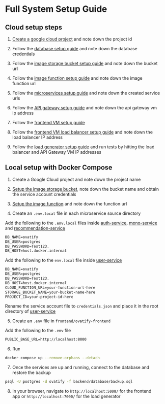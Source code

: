 # Full System Setup Guide

## Cloud setup steps

1. [Create a google cloud project](https://console.cloud.google.com/projectcreate) and note down the project id

2. Follow the [database setup guide](./backend/database/setup-cloud-sql.md) and note down the database credentials

3. Follow the [image storage bucket setup guide](./backend/image-storage-bucket/setup-image-storage-bucket.md) and note down the bucket url

4. Follow the [image function setup guide](./backend/image-function/setup-image-function.md) and note down the image function url

5. Follow the [microservices setup guide](./backend/microservices/setup-microservices.md) and note down the created service urls

6. Follow the [API gateway setup guide](./backend/api-gateway/setup-api-gateway.md) and note down the api gateway vm ip address

7. Follow the [frontend VM setup guide](./frontend/frontend-vm/setup-frontend-vm.md)

8. Follow the [frontend VM load balancer setup guide](./frontend/frontend-vm-load-balancer/setup-frontend-vm-load-balancer.md) and note down the load balancer IP address

9. Follow the [load generator setup guide](./load-generator/setup-load-generator.md) and run tests by hitting the load balancer and API Gateway VM IP addresses

## Local setup with Docker Compose

1. Create a Google Cloud project and note down the project name

2. [Setup the image storage bucket](./backend/image-storage-bucket/setup-image-storage-bucket.md), note down the bucket name and obtain the service account credentials

3. [Setup the image function](./backend/image-function/setup-image-function.md) and note down the function url

4. Create an `.env.local` file in each microservice source directory

Add the following to the `.env.local` files inside [auth-service](./backend/microservices/auth-service/), [mono-service](./backend/microservices/mono-service/) and [recommendation-service](./backend/microservices/recommendation-service/)

```txt
DB_NAME=ovatify
DB_USER=postgres
DB_PASSWORD=Test123.
DB_HOST=host.docker.internal
```

Add the following to the `env.local` file inside [user-service](./backend/microservices/user-service/)

```txt
DB_NAME=ovatify
DB_USER=postgres
DB_PASSWORD=Test123.
DB_HOST=host.docker.internal
CLOUD_FUNCTION_URL=your-function-url-here
STORAGE_BUCKET_NAME=your-bucket-name-here
PROJECT_ID=your-project-id-here
```

Rename the service account file to `credentials.json` and place it in the root directory of [user-service](./backend/microservices/user-service/)

5. Create an `.env` file in `frontend/ovatify-frontend`

Add the following to the `.env` file

```txt
PUBLIC_BASE_URL=http://localhost:8000
```

6. Run

```bash
docker compose up --remove-orphans --detach
```

7. Once the services are up and running, connect to the database and restore the backup

```bash
psql -U postgres -d ovatify -f backend/database/backup.sql
```

8. In your browser, navigate to `http://localhost:5000/` for the frontend app or `http://localhost:7000/` for the load generator
